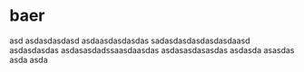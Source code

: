 # baer


asd
asdasdasdasd
asdaasdasdasdas
sadasdasdasdasdasdaasd
asdasdasdas
asdasasdadssaasdaasdas
asdasasdasasdas
asdasda
asasdas
asda
asda
